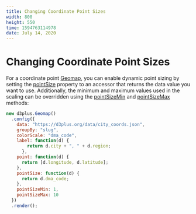 ```yaml
---
title: Changing Coordinate Point Sizes
width: 800
height: 550
time: 1594763114978
date: July 14, 2020
---
```


[height]: 550

# Changing Coordinate Point Sizes

For a coordinate point [Geomap](https://d3plus.org/docs/#Geomap), you can enable dynamic point sizing by setting the [pointSize](https://d3plus.org/docs/#Geomap.pointSize) property to an accessor that returns the data value you want to use. Additionally, the minimum and maximum values used in the scaling can be overridden using the [pointSizeMin](https://d3plus.org/docs/#Geomap.pointSizeMin) and [pointSizeMax](https://d3plus.org/docs/#Geomap.pointSizeMax) methods:

```js
new d3plus.Geomap()
  .config({
    data: "https://d3plus.org/data/city_coords.json",
    groupBy: "slug",
    colorScale: "dma_code",
    label: function(d) {
        return d.city + ", " + d.region;
      },
    point: function(d) {
      return [d.longitude, d.latitude];
    },
    pointSize: function(d) {
      return d.dma_code;
    },
    pointSizeMin: 1,
    pointSizeMax: 10
  })
  .render();
```
